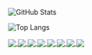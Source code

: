 ![GitHub Stats](https://github-readme-stats.vercel.app/api?username=Acronix98&show_icons=true&card_width=805&text_bold&title_color=ff1100&text_color=0018ef&border_color=ff6900&icon_color=ff6900&bg_color=000000)

![Top Langs](https://github-readme-stats.vercel.app/api/top-langs/?username=Acronix98&langs_count=10&layout=compact&card_width=755&text_bold&title_color=ff1100&text_color=0018ef&border_color=ff6900&bg_color=000000)

<a href="https://github.com/Acronix98/NSML">
  <img align="center" src="https://github-readme-stats.vercel.app/api/pin/?username=Acronix98&repo=NSML&text_bold&title_color=ff1100&text_color=0018ef&border_color=ff6900&icon_color=ff6900&bg_color=000000" />
</a>
<a href="https://github.com/Acronix98/Ultimate-Everything-Pack">
  <img align="center" src="https://github-readme-stats.vercel.app/api/pin/?username=Acronix98&repo=Ultimate-Everything-Pack&text_bold&title_color=ff1100&text_color=0018ef&border_color=ff6900&icon_color=ff6900&bg_color=000000" />
</a>
<a href="https://github.com/Acronix98/The-Eternity-Mod">
  <img align="center" src="https://github-readme-stats.vercel.app/api/pin/?username=Acronix98&repo=The-Eternity-Mod&text_bold&title_color=ff1100&text_color=0018ef&border_color=ff6900&icon_color=ff6900&bg_color=000000" />
</a>
<a href="https://github.com/Acronix98/The-Eternity-Craft">
  <img align="center" src="https://github-readme-stats.vercel.app/api/pin/?username=Acronix98&repo=The-Eternity-Craft&text_boldt&title_color=ff1100&text_color=0018ef&border_color=ff6900&icon_color=ff6900&bg_color=000000" />
</a>
<a href="https://github.com/Acronix98/Untamed">
  <img align="center" src="https://github-readme-stats.vercel.app/api/pin/?username=Acronix98&repo=Untamed&text_bold&title_color=ff1100&text_color=0018ef&border_color=ff6900&icon_color=ff6900&bg_color=000000" />
</a>
<a href="https://github.com/Acronix98/Beyond">
  <img align="center" src="https://github-readme-stats.vercel.app/api/pin/?username=Acronix98&repo=Beyond&text_bold&title_color=ff1100&text_color=0018ef&border_color=ff6900&icon_color=ff6900&bg_color=000000" />
</a>
<a href="https://github.com/Acronix98/Superstar">
  <img align="center" src="https://github-readme-stats.vercel.app/api/pin/?username=Acronix98&repo=Superstar&text_bold&title_color=ff1100&text_color=0018ef&border_color=ff6900&icon_color=ff6900&bg_color=000000" />
</a>
<a href="https://github.com/Acronix98/Newer">
  <img align="center" src="https://github-readme-stats.vercel.app/api/pin/?username=Acronix98&repo=Newer&text_bold&title_color=ff1100&text_color=0018ef&border_color=ff6900&icon_color=ff6900&bg_color=000000" />
</a>
